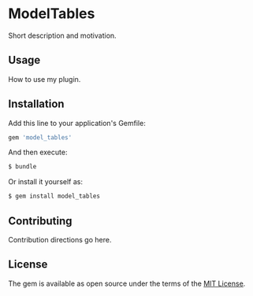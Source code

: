 # ModelTables
Short description and motivation.

## Usage
How to use my plugin.

## Installation
Add this line to your application's Gemfile:

```ruby
gem 'model_tables'
```

And then execute:
```bash
$ bundle
```

Or install it yourself as:
```bash
$ gem install model_tables
```

## Contributing
Contribution directions go here.

## License
The gem is available as open source under the terms of the [MIT License](http://opensource.org/licenses/MIT).
